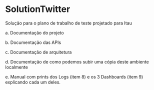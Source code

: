 # SolutionTwitter
Solução para o plano de trabalho de teste projetado para Itau

a. Documentação do projeto

b. Documentação das APIs

c. Documentação de arquitetura

d. Documentação de como podemos subir uma cópia deste ambiente localmente

e. Manual com prints dos Logs (item 8) e os 3 Dashboards (item 9) explicando cada um deles.

